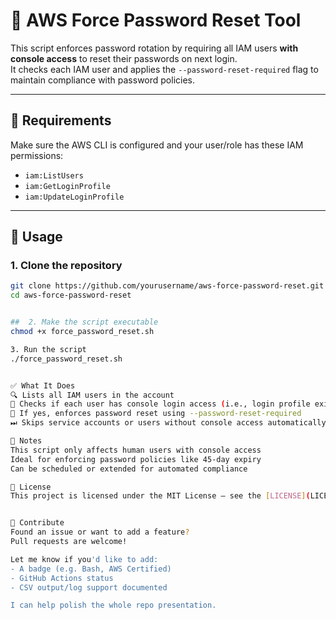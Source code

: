 # 🔐 AWS Force Password Reset Tool

This script enforces password rotation by requiring all IAM users **with console access** to reset their passwords on next login.  
It checks each IAM user and applies the `--password-reset-required` flag to maintain compliance with password policies.

---

## 🔧 Requirements

Make sure the AWS CLI is configured and your user/role has these IAM permissions:

- `iam:ListUsers`
- `iam:GetLoginProfile`
- `iam:UpdateLoginProfile`

---

## 🚀 Usage

### 1. Clone the repository
```bash
git clone https://github.com/yourusername/aws-force-password-reset.git
cd aws-force-password-reset


##  2. Make the script executable
chmod +x force_password_reset.sh

3. Run the script
./force_password_reset.sh


✅ What It Does
🔍 Lists all IAM users in the account
👤 Checks if each user has console login access (i.e., login profile exists)
🔁 If yes, enforces password reset using --password-reset-required
⏭ Skips service accounts or users without console access automatically

📌 Notes
This script only affects human users with console access
Ideal for enforcing password policies like 45-day expiry
Can be scheduled or extended for automated compliance

📄 License
This project is licensed under the MIT License — see the [LICENSE](LICENSE) file for details.


🤝 Contribute
Found an issue or want to add a feature?
Pull requests are welcome!

Let me know if you'd like to add:
- A badge (e.g. Bash, AWS Certified)
- GitHub Actions status
- CSV output/log support documented

I can help polish the whole repo presentation.




